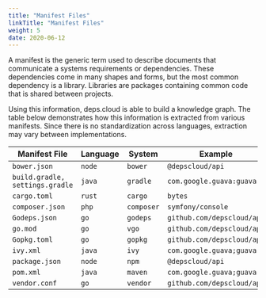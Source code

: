 ```yaml
---
title: "Manifest Files"
linkTitle: "Manifest Files"
weight: 5
date: 2020-06-12
---
```


A manifest is the generic term used to describe documents that communicate a systems requirements or dependencies.
These dependencies come in many shapes and forms, but the most common dependency is a library.
Libraries are packages containing common code that is shared between projects.

Using this information, deps.cloud is able to build a knowledge graph.
The table below demonstrates how this information is extracted from various manifests.
Since there is no standardization across languages, extraction may vary between implementations.

| Manifest File                   | Language | System     | Example                     | Organization       | Module           |
|---------------------------------|----------|------------|-----------------------------|--------------------|------------------|
| `bower.json`                    | `node`   | `bower`    | `@depscloud/api`           | `depscloud`       | `api`            |
| `build.gradle, settings.gradle` | `java`   | `gradle`   | `com.google.guava:guava`    | `com.google.guava` | `guava`          |
| `cargo.toml`                    | `rust`   | `cargo`    | `bytes`                     | `_`                | `bytes`          |
| `composer.json`                 | `php`    | `composer` | `symfony/console`           | `symfony`          | `console`        |
| `Godeps.json`                   | `go`     | `godeps`   | `github.com/depscloud/api` | `github.com`       | `depscloud/api` |
| `go.mod`                        | `go`     | `vgo`      | `github.com/depscloud/api` | `github.com`       | `depscloud/api` |
| `Gopkg.toml`                    | `go`     | `gopkg`    | `github.com/depscloud/api` | `github.com`       | `depscloud/api` |
| `ivy.xml`                       | `java`   | `ivy`      | `com.google.guava;guava`    | `com.google.guava` | `guava`          |
| `package.json`                  | `node`   | `npm`      | `@depscloud/api`           | `depscloud`       | `api`            |
| `pom.xml`                       | `java`   | `maven`    | `com.google.guava;guava`    | `com.google.guava` | `guava`          |
| `vendor.conf`                   | `go`     | `vendor`   | `github.com/depscloud/api` | `github.com`       | `depscloud/api` |
